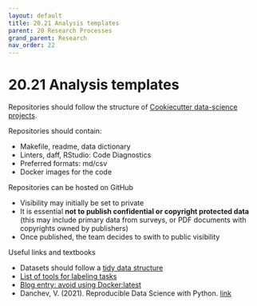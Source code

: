 ```yaml
---
layout: default
title: 20.21 Analysis templates
parent: 20 Research Processes
grand_parent: Research
nav_order: 22
---
```


# 20.21 Analysis templates

Repositories should follow the structure of [Cookiecutter data-science projects](https://drivendata.github.io/cookiecutter-data-science/).

Repositories should contain:

- Makefile, readme, data dictionary
- Linters, daff, RStudio: Code Diagnostics
- Preferred formats: md/csv
- Docker images for the code

Repositories can be hosted on GitHub

- Visibility may initially be set to private
- It is essential **not to publish confidential or copyright protected data** (this may include primary data from surveys, or PDF documents with copyrights owned by publishers)
- Once published, the team decides to swith to public visibility

Useful links and textbooks

- Datasets should follow a [tidy data structure](https://cran.r-project.org/web/packages/tidyr/vignettes/tidy-data.html#:~:text=Tidy%20data%20is%20a%20standard,Every%20column%20is%20a%20variable.)
- [List of tools for labeling tasks](https://github.com/HumanSignal/awesome-data-labeling) 
- [Blog entry: avoid using Docker:latest](https://vsupalov.com/docker-latest-tag)
- Danchev, V. (2021). Reproducible Data Science with Python. [link](https://valdanchev.github.io/reproducible-data-science-python/intro.html)

<!-- 
- Directory structures
- filenames / column names
- docstrings
- Organizing principles

Data checklist:
- [ ] have all raw data been imported?
- [ ] have all raw data been checked (for duplicates, import errors, ...)?
- [ ] create a description/coding_scheme.md describing how the data was collected.
  - When was it collected?
  - By whom was it collected?
  - Which processing steps have been implemented?
  - Save relevant scripts in 1-raw-data.
- [ ] are import procedures deterministic (e.g., creation of artificial identifiers)? This is essential when the data is updated
- [ ] is the csv-format consistent (quotenonnumeric)?
  - when opening and editing csv-files with Calc (LibreOffice), use "Quoted field as text" (Other options) (Make sure this is a default!)
- [ ] if the dataset is too big to be included in the git repository: create a symlink and describe where the data is stored

- [MAXQDA](https://www.uni-bamberg.de/its/dienstleistungen/pc/einkauf-hard-software/sonderkonditionen/maxqda/)
 -->
 
